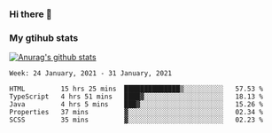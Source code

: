 ### Hi there 👋

### My gtihub stats

[![Anurag's github stats](https://github-readme-stats.vercel.app/api?username=gaozhidong)](https://github.com/gaozhidong/github-readme-stats)

<!--START_SECTION:waka-->
```text
Week: 24 January, 2021 - 31 January, 2021

HTML         15 hrs 25 mins  ██████████████▒░░░░░░░░░░   57.53 % 
TypeScript   4 hrs 51 mins   ████▓░░░░░░░░░░░░░░░░░░░░   18.13 % 
Java         4 hrs 5 mins    ███▓░░░░░░░░░░░░░░░░░░░░░   15.26 % 
Properties   37 mins         ▓░░░░░░░░░░░░░░░░░░░░░░░░   02.34 % 
SCSS         35 mins         ▓░░░░░░░░░░░░░░░░░░░░░░░░   02.23 % 
```
<!--END_SECTION:waka-->